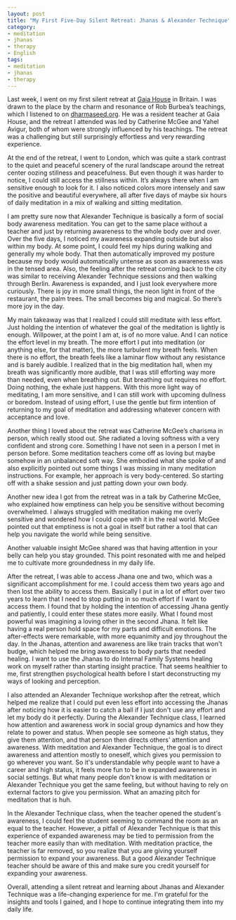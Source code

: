 ```yaml
---
layout: post
title: "My First Five-Day Silent Retreat: Jhanas & Alexander Technique"
category:
- meditation
- jhanas
- therapy
- English
tags:
- meditation
- jhanas
- therapy
---
```


Last week, I went on my first silent retreat at [Gaia House](https://gaiahouse.co.uk) in Britain. I was drawn to the place by the charm and resonance of Rob Burbea’s teachings, which I listened to on [dharmaseed.org](https://dharmaseed.org). He was a resident teacher at Gaia House, and the retreat I attended was led by Catherine McGee and Yahel Avigur, both of whom were strongly influenced by his teachings. The retreat was a challenging but still surprisingly effortless and very rewarding experience.

At the end of the retreat, I went to London, which was quite a stark contrast to the quiet and peaceful scenery of the rural landscape around the retreat center oozing stillness and peacefulness. But even though it was harder to notice, I could still access the stillness within. It’s always there when I am sensitive enough to look for it. I also noticed colors more intensely and saw the positive and beautiful everywhere, all after five days of maybe six hours of daily meditation in a mix of walking and sitting meditation.

<!--more-->

I am pretty sure now that Alexander Technique is basically a form of social body awareness meditation. You can get to the same place without a teacher and just by returning awareness to the whole body over and over. Over the five days, I noticed my awareness expanding outside but also within my body. At some point, I could feel my hips during walking and generally my whole body. That then automatically improved my posture because my body would automatically untense as soon as awareness was in the tensed area. Also, the feeling after the retreat coming back to the city was similar to receiving Alexander Technique sessions and then walking through Berlin. Awareness is expanded, and I just look everywhere more curiously. There is joy in more small things, the neon light in front of the restaurant, the palm trees. The small becomes big and magical. So there’s more joy in the day.

My main takeaway was that I realized I could still meditate with less effort. Just holding the intention of whatever the goal of the meditation is lightly is enough. Willpower, at the point I am at, is of no more value. And I can notice the effort level in my breath. The more effort I put into meditation (or anything else, for that matter), the more turbulent my breath feels. When there is no effort, the breath feels like a laminar flow without any resistance and is barely audible. I realized that in the big meditation hall, when my breath was significantly more audible, that I was still efforting way more than needed, even when breathing out. But breathing out requires no effort. Doing nothing, the exhale just happens. With this more light way of meditating, I am more sensitive, and I can still work with upcoming dullness or boredom. Instead of using effort, I use the gentle but firm intention of returning to my goal of meditation and addressing whatever concern with acceptance and love.

Another thing I loved about the retreat was Catherine McGee’s charisma in person, which really stood out. She radiated a loving softness with a very confident and strong core. Something I have not seen in a person I met in person before. Some meditation teachers come off as loving but maybe somehow in an unbalanced soft way. She embodied what she spoke of and also explicitly pointed out some things I was missing in many meditation instructions. For example, her approach is very body-centered. So starting off with a shake session and just patting down your own body.

Another new idea I got from the retreat was in a talk by Catherine McGee, who explained how emptiness can help you be sensitive without becoming overwhelmed. I always struggled with meditation making me overly sensitive and wondered how I could cope with it in the real world. McGee pointed out that emptiness is not a goal in itself but rather a tool that can help you navigate the world while being sensitive.

Another valuable insight McGee shared was that having attention in your belly can help you stay grounded. This point resonated with me and helped me to cultivate more groundedness in my daily life.

After the retreat, I was able to access Jhana one and two, which was a significant accomplishment for me. I could access them two years ago and then lost the ability to access them. Basically I put in a lot of effort over two years to learn that I need to stop putting in so much effort if I want to access them. I found that by holding the intention of accessing Jhana gently and patiently, I could enter these states more easily. What I found most powerful was imagining a loving other in the second Jhana. It felt like having a real person hold space for my parts and difficult emotions. The after-effects were remarkable, with more equanimity and joy throughout the day. In the Jhanas, attention and awareness are like train tracks that won't budge, which helped me bring awareness to body parts that needed healing. I want to use the Jhanas to do Internal Family Systems healing work on myself rather than starting insight practice. That seems healthier to me, first strengthen psychological health before I start deconstructing my ways of looking and perception.

I also attended an Alexander Technique workshop after the retreat, which helped me realize that I could put even less effort into accessing the Jhanas after noticing how it is easier to catch a ball if I just don't use any effort and let my body do it perfectly. During the Alexander Technique class, I learned how attention and awareness work in social group dynamics and how they relate to power and status. When people see someone as high status, they give them attention, and that person then directs others' attention and awareness. With meditation and Alexander Technique, the goal is to direct awareness and attention mostly to oneself, which gives you permission to go wherever you want. So it's understandable why people want to have a career and high status, it feels more fun to be in expanded awareness in social settings. But what many people don't know is with meditation or Alexander Technique you get the same feeling, but without having to rely on external factors to give you permission. What an amazing pitch for meditation that is huh.

In the Alexander Technique class, when the teacher opened the student's awareness, I could feel the student seeming to command the room as an equal to the teacher. However, a pitfall of Alexander Technique is that this experience of expanded awareness may be tied to permission from the teacher more easily than with meditation. With meditation practice, the teacher is far removed, so you realize that you are giving yourself permission to expand your awareness. But a good Alexander Technique teacher should be aware of this and make sure you credit yourself for expanding your awareness.

Overall, attending a silent retreat and learning about Jhanas and Alexander Technique was a life-changing experience for me. I'm grateful for the insights and tools I gained, and I hope to continue integrating them into my daily life.



